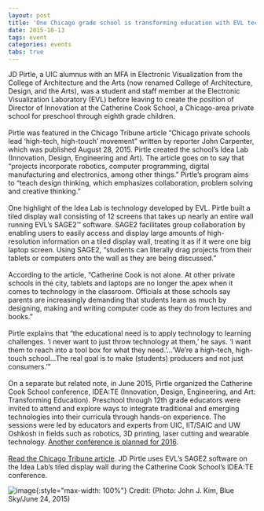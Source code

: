 ```yaml
---
layout: post
title: 'One Chicago grade school is transforming education with EVL technologies'
date: 2015-10-13
tags: event
categories: events
tabs: true
---
```


JD Pirtle, a UIC alumnus with an MFA in Electronic Visualization from the College of Architecture and the Arts (now renamed College of Architecture, Design, and the Arts), was a student and staff member at the Electronic Visualization Laboratory (EVL) before leaving to create the position of Director of Innovation at the Catherine Cook School, a Chicago-area private school for preschool through eighth grade children.<br><br>
Pirtle was featured in the Chicago Tribune article &ldquo;Chicago private schools lead &lsquo;high-tech, high-touch&rsquo; movement&rdquo; written by reporter John Carpenter, which was published August 28, 2015. Pirtle created the school&rsquo;s Idea Lab (Innovation, Design, Engineering and Art). The article goes on to say that &ldquo;projects incorporate robotics, computer programming, digital manufacturing and electronics, among other things.&rdquo; Pirtle&rsquo;s program aims to &ldquo;teach design thinking, which emphasizes collaboration, problem solving and creative thinking.&rdquo;<br><br>
One highlight of the Idea Lab is technology developed by EVL. Pirtle built a tiled display wall consisting of 12 screens that takes up nearly an entire wall running EVL&rsquo;s SAGE2&trade; software. SAGE2 facilitates group collaboration by enabling users to easily access and display large amounts of high-resolution information on a tiled display wall, treating it as if it were one big laptop screen. Using SAGE2, &ldquo;students can literally drag projects from their tablets or computers onto the wall as they are being discussed.&rdquo;<br><br>
According to the article, &ldquo;Catherine Cook is not alone. At other private schools in the city, tablets and laptops are no longer the apex when it comes to technology in the classroom. Officials at those schools say parents are increasingly demanding that students learn as much by designing, making and writing computer code as they do from lectures and books.&rdquo;<br><br>
Pirtle explains that &ldquo;the educational need is to apply technology to learning challenges. &lsquo;I never want to just throw technology at them,&rsquo; he says. &lsquo;I want them to reach into a tool box for what they need.&rsquo;...&lsquo;We&rsquo;re a high-tech, high-touch school...The real goal is to make (students) producers and not just consumers.&rsquo;&rdquo;<br><br>
On a separate but related note, in June 2015, Pirtle organized the Catherine Cook School conference, IDEA:TE (Innovation, Design, Engineering, and Art: Transforming Education). Preschool through 12th grade educators were invited to attend and explore ways to integrate traditional and emerging technologies into their curricula through hands-on experience. The sessions were led by educators and experts from UIC, IIT/SAIC and UW Oshkosh in fields such as robotics, 3D printing, laser cutting and wearable technology. <a href="http://www.catherinecookschool.org/page.cfm?p=6581">Another conference is planned for 2016</a>.<br><br>
<a href="http://www.chicagotribune.com/bluesky/originals/ct-technology-chicago-schools-bsi-20150828-story.html">Read the Chicago Tribune article</a>.
JD Pirtle uses EVL&rsquo;s SAGE2 software on the Idea Lab&rsquo;s tiled display wall during the Catherine Cook School&rsquo;s IDEA:TE conference.

![image](https://www.evl.uic.edu/output/originals/chi-bsi-catherine-cook-school-ct0029557646-20150624.jpg-srcw.jpg){:style="max-width: 100%"}
Credit: (Photo: John J. Kim, Blue Sky/June 24, 2015)

